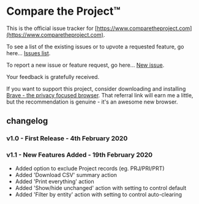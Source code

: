 # Compare the Project™
This is the official issue tracker for [https://www.comparetheproject.com](https://www.comparetheproject.com).

To see a list of the existing issues or to upvote a requested feature, go here... [Issues list](https://github.com/riklewis/comparetheproject/issues).

To report a new issue or feature request, go here... [New issue](https://github.com/riklewis/comparetheproject/issues/new).

Your feedback is gratefully received.

If you want to support this project, consider downloading and installing [Brave - the privacy focused browser](https://brave.com/com089). That referral link will earn me a little, but the recommendation is genuine - it's an awesome new browser.

## changelog

### v1.0 - First Release - 4th February 2020

### v1.1 - New Features Added - 19th February 2020
* Added option to exclude Project records (eg. PRJ/PRI/PRT)
* Added 'Download CSV' summary action
* Added 'Print everything' action
* Added 'Show/hide unchanged' action with setting to control default
* Added 'Filter by entity' action with setting to control auto-clearing
